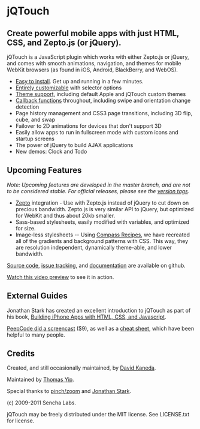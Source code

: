 jQTouch
=======

Create powerful mobile apps with just HTML, CSS, and Zepto.js (or jQuery).
--------------------------------------------------------------------------

jQTouch is a JavaScript plugin which works with either Zepto.js or jQuery, and comes with smooth animations, navigation, and themes for mobile WebKit browsers (as found in iOS, Android, BlackBerry, and WebOS).

- [Easy to install](http://wiki.github.com/senchalabs/jQTouch/gettingstarted). Get up and running in a few minutes.
- [Entirely customizable](http://wiki.github.com/senchalabs/jQTouch/initoptions) with selector options
- [Theme support](http://wiki.github.com/senchalabs/jQTouch/themingstyling), including default Apple and jQTouch custom themes
- [Callback functions](http://wiki.github.com/senchalabs/jQTouch/callbackevents) throughout, including swipe and orientation change detection
- Page history management and CSS3 page transitions, including 3D flip, cube, and swap
- Failover to 2D animations for devices that don't support 3D
- Easily allow apps to run in fullscreen mode with custom icons and startup screens
- The power of jQuery to build AJAX applications
- New demos: Clock and Todo

## Upcoming Features
*Note: Upcoming features are developed in the master branch, and are not to be considered stable. For official releases, please see the [version tags](https://github.com/senchalabs/jQTouch/tags).*

- [Zepto](https://github.com/madrobby/zepto) integration - Use with Zepto.js instead of jQuery to cut down on precious bandwidth. Zepto.js is very similar API to jQuery, but optimized for WebKit and thus about 20kb smaller.
- Sass-based stylesheets, easily modified with variables, and optimized for size.
- Image-less stylesheets -- Using [Compass Recipes](https://github.com/senchalabs/compass-recipes), we have recreated all of the gradients and background patterns with CSS. This way, they are resolution independent, dynamically theme-able, and lower bandwidth.

[Source code](http://github.com/senchalabs/jQTouch/archives/master), [issue tracking](http://github.com/senchalabs/jQTouch/issues), and [documentation](http://wiki.github.com/senchalabs/jQTouch/) are available on github.

[Watch this video preview](http://www.jqtouch.com/) to see it in action.

External Guides
---------------

Jonathan Stark has created an excellent introduction to jQTouch as part of his book, [Building iPhone Apps with HTML, CSS, and Javascript](http://ofps.oreilly.com/titles/9780596805784/chapAnimation.html).

[PeepCode did a screencast](http://peepcode.com/products/jqtouch) ($9), as well as a [cheat sheet](http://blog.peepcode.com/tutorials/2009/jqtouch-cheat-sheet), which have been helpful to many people.

Credits
-------

Created, and still occasionally maintained, by [David Kaneda](http://www.davidkaneda.com).

Maintained by [Thomas Yip](http://www.linkedin.com/in/thomasyip).

Special thanks to [pinch/zoom](http://www.pinchzoom.com/) and [Jonathan Stark](http://jonathanstark.com/).

(c) 2009-2011 Sencha Labs.

jQTouch may be freely distributed under the MIT license.
See LICENSE.txt for license.
